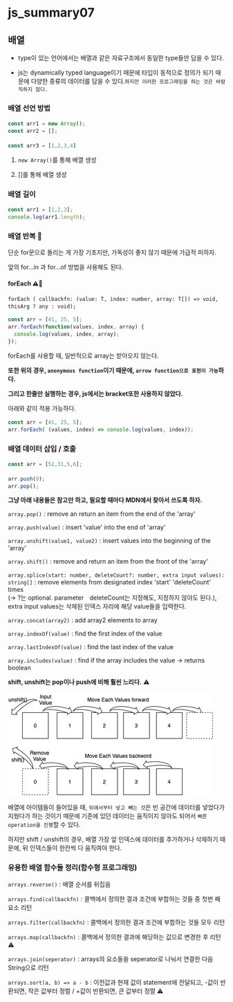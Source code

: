 # js_summary07

## 배열

* type이 있는 언어에서는 배열과 같은 자료구조에서 동일한 type들만 담을 수 있다.

* js는 dynamically typed language이기 때문에 타입이 동적으로 정의가 되기 때문에 다양한 종류의 데이터를 담을 수 있다.`하지만 이러한 프로그래밍을 하는 것은 바람직하지 않다.`

### 배열 선언 방법

```js
const arr1 = new Array();
const arr2 = [];

const arr3 = [1,2,3,4]
```

1. `new Array()`를 통해 배열 생성

2. []를 통해 배열 생성

### 배열 길이

```js
const arr1 = [1,2,3];
console.log(arr1.length);
```

### 배열 반복 💬

단순 for문으로 돌리는 게 가장 기초지만, 가독성이 좋지 않기 때문에 가급적 피하자.

앞의 for...in 과 for...of 방법을 사용해도 된다.

#### forEach ⚠️💬

`forEach ( callbackfn: (value: T, index: number, array: T[]) => void, thisArg ? any : void);`

```js
const arr = [41, 25, 5];
arr.forEach(function(values, index, array) {
  console.log(values, index, array);
});
```

forEach를 사용할 때, 일반적으로 array는 받아오지 않는다.

**또한 위의 경우, `anonymous function`이기 때문에, `arrow function으로 표현이 가능`하다.**

**그리고 한줄만 실행하는 경우, js에서는 bracket또한 사용하지 않았다.**

아래와 같이 적용 가능하다.

```js
const arr = [41, 25, 5];
arr.forEach( (values, index) => console.log(values, index));
```

### 배열 데이터 삽입 / 호출

```js
const arr = [52,31,5,6];

arr.push(9);
arr.pop();
```

**그냥 아래 내용들은 참고만 하고, 필요할 때마다 MDN에서 찾아서 쓰도록 하자.**

`array.pop()` : remove an return an item from the end of the 'array'

`array.push(value)` : insert 'value' into the end of 'array'

`array.unshift(value1, value2)` : insert values into the beginning of the 'array'

`array.shift()` : remove and return an item from the front of the 'array'

`array.splice(start: number, deleteCount?: number, extra input values): string[]` : remove elements from designated index 'start' 'deleteCount' times<br>(→ ?는 optional. parameter　deleteCount는 지정해도, 지정하지 않아도 된다.), extra input values는 삭제된 인덱스 자리에 해당 value들을 입력한다. 

`array.concat(array2)` : add array2 elements to array

`array.indexOf(value)` : find the first index of the value

`array.lastIndexOf(value)` : find the last index of the value

`array.includes(value)` : find if the array includes the value → returns boolean

**shift, unshift는 pop이나 push에 비해 훨씬 느리다.️** ⚠️

![shift_and_unshift](./assets/shift_and_unshift.jpeg)

배열에 아이템들이 들어있을 때, `뒤에서부터 넣고 빼는 것`은 빈 공간에 데이터를 넣었다가 지웠다가 하는 것이기 때문에 기존에 있던 데이터는 움직이지 않아도 되어서 `빠른 operation을 진행`할 수 있다.

하지만 shift / unshift의 경우, 배열 가장 앞 인덱스에 데이터를 추가하거나 삭제하기 때문에, 뒤 인덱스들이 한칸씩 다 움직여야 한다.

### 유용한 배열 함수들 정리(함수형 프로그래밍)

`arrays.reverse()` : 배열 순서를 뒤집음

`arrays.find(callbackfn)` : 콜백에서 정의한 결과 조건에 부합하는 것들 중 첫번 째 요소 리턴

`arrays.filter(callbackfn)` : 콜백에서 정의한 결과 조건에 부합하는 것들 모두 리턴

`arrays.map(callbackfn)` : 콜백에서 정의한 결과에 해당하는 값으로 변경한 후 리턴 ⚠️

`arrays.join(seperator)` : arrays의 요소들을 seperator로 나눠서 연결한 다음 String으로 리턴

`arrays.sort(a, b) => a - b` : 이전값과 현재 값이 statement에 전달되고, -값이 반환되면, 작은 값부터 정렬 / +값이 반환되면, 큰 값부터 정렬 ⚠️